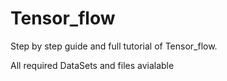 # Tensor_flow
Step by step guide and full tutorial of Tensor_flow.


All required DataSets and files avialable 
